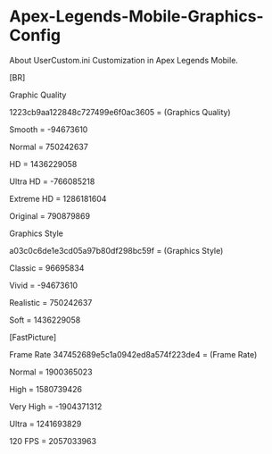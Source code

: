 # Apex-Legends-Mobile-Graphics-Config
About UserCustom.ini Customization in Apex Legends Mobile.


[BR]

Graphic Quality

1223cb9aa122848c727499e6f0ac3605 = (Graphics Quality)

Smooth = -94673610

Normal = 750242637

HD = 1436229058

Ultra HD = -766085218

Extreme HD = 1286181604

Original = 790879869

Graphics Style

a03c0c6de1e3cd05a97b80df298bc59f = (Graphics Style)

Classic = 96695834

Vivid = -94673610

Realistic = 750242637

Soft = 1436229058

[FastPicture]

Frame Rate
347452689e5c1a0942ed8a574f223de4 = (Frame Rate)

Normal = 1900365023
  
High = 1580739426
  
Very High = -1904371312
  
Ultra = 1241693829

120 FPS = 2057033963
